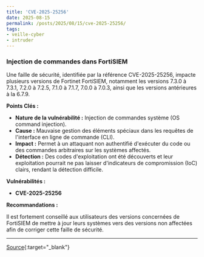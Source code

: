 ```yaml
---
title: 'CVE-2025-25256'
date: 2025-08-15
permalink: /posts/2025/08/15/cve-2025-25256/
tags:
- veille-cyber
- intruder
---
```

### Injection de commandes dans FortiSIEM

Une faille de sécurité, identifiée par la référence CVE-2025-25256, impacte plusieurs versions de Fortinet FortiSIEM, notamment les versions 7.3.0 à 7.3.1, 7.2.0 à 7.2.5, 7.1.0 à 7.1.7, 7.0.0 à 7.0.3, ainsi que les versions antérieures à la 6.7.9.

**Points Clés :**

*   **Nature de la vulnérabilité :** Injection de commandes système (OS command injection).
*   **Cause :** Mauvaise gestion des éléments spéciaux dans les requêtes de l'interface en ligne de commande (CLI).
*   **Impact :** Permet à un attaquant non authentifié d'exécuter du code ou des commandes arbitraires sur les systèmes affectés.
*   **Détection :** Des codes d'exploitation ont été découverts et leur exploitation pourrait ne pas laisser d'indicateurs de compromission (IoC) clairs, rendant la détection difficile.

**Vulnérabilités :**

*   **CVE-2025-25256**

**Recommandations :**

Il est fortement conseillé aux utilisateurs des versions concernées de FortiSIEM de mettre à jour leurs systèmes vers des versions non affectées afin de corriger cette faille de sécurité.

---
[Source](https://cvemon.intruder.io/cves/CVE-2025-25256){:target="_blank"}
